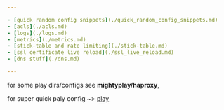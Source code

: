 ```yaml
---

- [quick random config snippets](./quick_random_config_snippets.md)
- [acls](./acls.md)
- [logs](./logs.md)
- [metrics](./metrics.md)
- [stick-table and rate limiting](./stick-table.md)
- [ssl certificate live reload](./ssl_live_reload.md)
- [dns stuff](./dns.md)

---
```


for some play dirs/configs see **mightyplay/haproxy**,

for super quick paly config ~> [play](./play.md)
